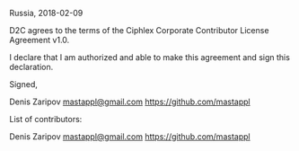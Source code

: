 Russia, 2018-02-09

D2C agrees to the terms of the Ciphlex Corporate Contributor License Agreement v1.0.

I declare that I am authorized and able to make this agreement and sign this declaration.

Signed,

Denis Zaripov mastappl@gmail.com https://github.com/mastappl

List of contributors:

Denis Zaripov mastappl@gmail.com https://github.com/mastappl
